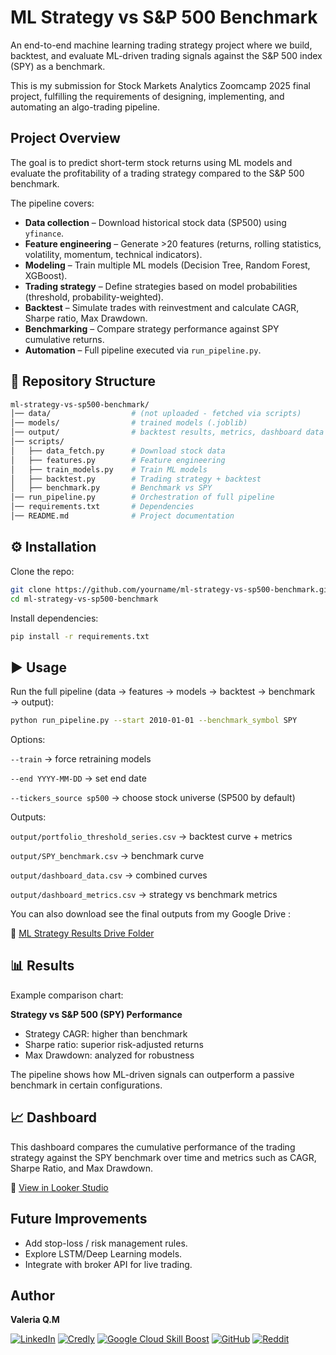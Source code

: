 # ML Strategy vs S&P 500 Benchmark

An end-to-end machine learning trading strategy project where we build, backtest, and evaluate ML-driven trading signals against the S&P 500 index (SPY) as a benchmark.

This is my submission for Stock Markets Analytics Zoomcamp 2025 final project, fulfilling the requirements of designing, implementing, and automating an algo-trading pipeline.

## Project Overview

The goal is to predict short-term stock returns using ML models and evaluate the profitability of a trading strategy compared to the S&P 500 benchmark.

The pipeline covers:

- **Data collection** – Download historical stock data (SP500) using `yfinance`.  
- **Feature engineering** – Generate >20 features (returns, rolling statistics, volatility, momentum, technical indicators).  
- **Modeling** – Train multiple ML models (Decision Tree, Random Forest, XGBoost).  
- **Trading strategy** – Define strategies based on model probabilities (threshold, probability-weighted).  
- **Backtest** – Simulate trades with reinvestment and calculate CAGR, Sharpe ratio, Max Drawdown.  
- **Benchmarking** – Compare strategy performance against SPY cumulative returns.  
- **Automation** – Full pipeline executed via `run_pipeline.py`.

## 📂 Repository Structure

```sh
ml-strategy-vs-sp500-benchmark/
│── data/                  # (not uploaded - fetched via scripts)
│── models/                # trained models (.joblib)
│── output/                # backtest results, metrics, dashboard data
│── scripts/
│   ├── data_fetch.py      # Download stock data
│   ├── features.py        # Feature engineering
│   ├── train_models.py    # Train ML models
│   ├── backtest.py        # Trading strategy + backtest
│   ├── benchmark.py       # Benchmark vs SPY
│── run_pipeline.py        # Orchestration of full pipeline
│── requirements.txt       # Dependencies
│── README.md              # Project documentation
```
## ⚙️ Installation

Clone the repo:

```sh
git clone https://github.com/yourname/ml-strategy-vs-sp500-benchmark.git
cd ml-strategy-vs-sp500-benchmark
```

Install dependencies:

```sh
pip install -r requirements.txt
```

## ▶️ Usage

Run the full pipeline (data → features → models → backtest → benchmark → output):

```sh
python run_pipeline.py --start 2010-01-01 --benchmark_symbol SPY
```

Options:

`--train` → force retraining models

`--end YYYY-MM-DD` → set end date

`--tickers_source sp500` → choose stock universe (SP500 by default)

Outputs:

`output/portfolio_threshold_series.csv` → backtest curve + metrics

`output/SPY_benchmark.csv` → benchmark curve

`output/dashboard_data.csv` → combined curves

`output/dashboard_metrics.csv` → strategy vs benchmark metrics

You can also download see the final outputs from my Google Drive :

🔗 [ML Strategy Results Drive Folder](https://drive.google.com/drive/folders/1KaguxuFx44iSP58NgmiXlZ422X80aZhg?usp=sharing) 

## 📊 Results

Example comparison chart:

**Strategy vs S&P 500 (SPY) Performance**

- Strategy CAGR: higher than benchmark
- Sharpe ratio: superior risk-adjusted returns
- Max Drawdown: analyzed for robustness

The pipeline shows how ML-driven signals can outperform a passive benchmark in certain configurations.

## 📈 Dashboard  

This dashboard compares the cumulative performance of the trading strategy against the SPY benchmark over time and metrics such as CAGR, Sharpe Ratio, and Max Drawdown.

🔗 [View in Looker Studio](https://lookerstudio.google.com/reporting/66ad0311-bd18-4965-9df0-046dc1f9228d)  

## Future Improvements

- Add stop-loss / risk management rules.
- Explore LSTM/Deep Learning models.
- Integrate with broker API for live trading.

## Author  

**Valeria Q.M** 

[![LinkedIn](https://img.shields.io/badge/-💼%20LinkedIn-white?style=flat&logo=linkedin&logoColor=white)](https://www.linkedin.com/in/valeriaqm/)
[![Credly](https://img.shields.io/badge/-Credly-white?style=flat&logo=credly&logoColor=FFA500)](https://www.credly.com/users/valeria-quijada)
[![Google Cloud Skill Boost](https://img.shields.io/badge/-Google%20Cloud%20Skills-white?style=flat&logo=googlecloud&logoColor=4285F4)](https://www.cloudskillsboost.google/public_profiles/36f6887c-3fbb-4cab-9f3b-74f534cf89b0?locale=es)
[![GitHub](https://img.shields.io/badge/-GitHub-white?style=flat&logo=github&logoColor=181717)](https://github.com/valeqm)
[![Reddit](https://img.shields.io/badge/-Reddit-white?style=flat&logo=reddit&logoColor=FF4500)](https://www.reddit.com/)


